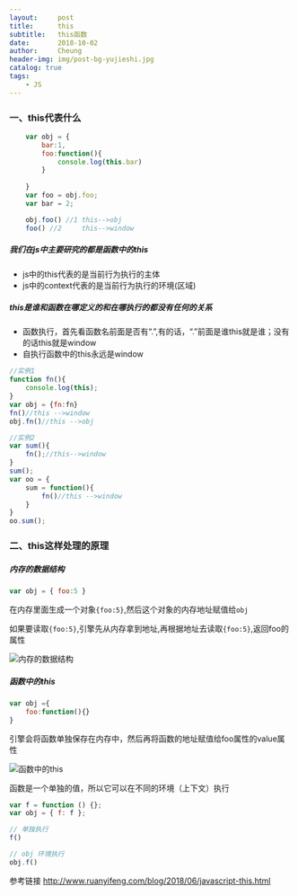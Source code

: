 ```yaml
---
layout:     post
title:      this
subtitle:   this函数
date:       2018-10-02
author:     Cheung
header-img: img/post-bg-yujieshi.jpg
catalog: true
tags:
    - JS
---
```

### 一、this代表什么
```js
    var obj = {
        bar:1,
        foo:function(){
            console.log(this.bar)
        }
        
    }
    var foo = obj.foo;
    var bar = 2;

    obj.foo() //1 this-->obj
    foo() //2     this-->window
```

##### 我们在js中主要研究的都是函数中的this 

* js中的this代表的是当前行为执行的主体
* js中的context代表的是当前行为执行的环境(区域) 

##### this是谁和函数在哪定义的和在哪执行的都没有任何的关系 

* 函数执行，首先看函数名前面是否有“.”,有的话，“.”前面是谁this就是谁；没有的话this就是window 
* 自执行函数中的this永远是window 

```js
//实例1
function fn(){
    console.log(this);
}
var obj = {fn:fn}
fn()//this -->window
obj.fn()//this -->obj
```

```js
//实例2
var sum(){
    fn();//this-->window
}
sum();
var oo = {
    sum = function(){
        fn()//this -->window
    }
}
oo.sum();
```
### 二、this这样处理的原理

##### 内存的数据结构

```js
var obj = { foo:5 }
```
在内存里面生成一个对象`{foo:5}`,然后这个对象的内存地址赋值给`obj`

如果要读取`{foo:5}`,引擎先从内存拿到地址,再根据地址去读取`{foo:5}`,返回foo的属性

![内存的数据结构](https://www.wangbase.com/blogimg/asset/201806/bg2018061802.png)

##### 函数中的this
```js
var obj ={
    foo:function(){}
}
```
引擎会将函数单独保存在内存中，然后再将函数的地址赋值给foo属性的value属性

![函数中的this](https://www.wangbase.com/blogimg/asset/201806/bg2018061803.png)

函数是一个单独的值，所以它可以在不同的环境（上下文）执行
```js
var f = function () {};
var obj = { f: f };

// 单独执行
f()

// obj 环境执行
obj.f()
```

参考链接
http://www.ruanyifeng.com/blog/2018/06/javascript-this.html


